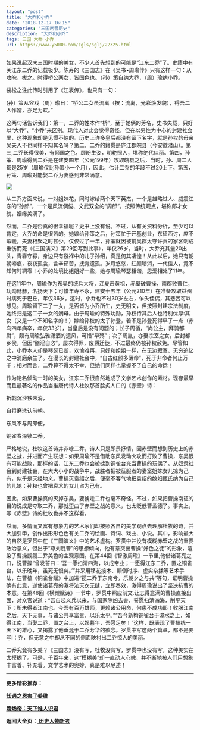 ```yaml
---
layout: "post"
title: "大乔和小乔"
date: "2018-12-17 16:15"
categories: "三国两晋历史"
description: "大乔和小乔"
tags: 三国 大乔 小乔
url: https://www.y5000.com/zgls/sglj/22325.html
---
```






如果说起汉末三国时期的美女，不少人首先想到的可能是“江东二乔”了。史籍中有关江东二乔的记载极少。陈寿的《三国志》在《吴书•周瑜传》只有这样一句：从攻皖，拔之。时得桥公两女，皆国色也。（孙）策自纳大乔，（周）瑜纳小乔。

裴松之注此传时引用了《江表传》，也只有一句：

(孙）策从容戏（周）瑜日：“桥公二女虽流离（按：流离，光彩焕发貌），得吾二人作婿，亦足为欢。”

这两句话告诉我们：第一，二乔的姓本作“桥”，至于她俩的芳名，史书失载，只好以“大乔”、“小乔”来区别。现代人对此会觉得奇怪，但在以男性为中心的封建社会里，这种现象却是见惯不惊的。历史上许多皇后都没有留下名字，就是孙权的母亲吴夫人不也同样不知其名吗？第二，二乔的籍贯是庐江郡皖县（今安徽潜山）。第三,二乔长得很美，有倾国之色，顾盼生姿，明艳照人，堪称绝代佳丽。第四，孙策、周瑜得到二乔是在建安四年（公元199年）攻取皖县之后，当时，孙、周二人都是25岁（周瑜仅比孙策小一个月），因此，估计二乔的年龄不过20上下。第五，孙策、周瑜对能娶二乔为妻感到非常满意。

![](https://img.y5000.com/uploads/allimg/170602/11-1F60213363VE.jpg)

从二乔方面来说，一对姐妹花，同时嫁给两个天下英杰，一个是雄略过人、威震江东的“孙郎”，一个是风流倜傥、文武双全的“周郎”，按照传统观点，堪称郎才女貌，姻缘美满了。

然而，二乔是否真的很幸福呢？史书上没有说。不过，从有关资料分析，至少可以肯定，大乔的命是很苦的。她嫁给孙策之后，孙策忙于开基创业，东征西讨，席不暇暖，夫妻相聚之时甚少。仅仅过了一年，孙策就因被前吴郡太守许贡的家客刺成重伤而死（《三国演义》第29回写到此事），年仅26岁。当时，大乔充其量20出头，青春守寡，身边只有襁褓中的儿子孙绍，真是何其凄惶！从此以后，她只有朝朝啼痕，夜夜孤衾，含辛茹苦，抚育遗孤。岁月悠悠，红颜暗消，一代佳人，竟不知何时凋零！小乔的处境比姐姐好一些，她与周瑜琴瑟相谐，恩爱相处了11年。

在这11年中，周瑜作为东吴的统兵大将，江夏击黄祖，赤壁破曹操，南郡败曹仁，功勋赫赫，名扬天下；可惜年寿不永，建安十五年（公元210年）在准备攻取益州时病死于巴丘，年仅36岁。这时，小乔也不过30岁左右，乍失佳偶，其悲苦可以想见。周瑜留下二子一女，是否皆为小乔所生，史无明文，但按照封建宗法制度，她终归是这二子一女的嫡母。由于周瑜的特殊功勋，孙权待其后人也特别优厚:其女（又是一个不知名字的！）嫁给孙权的太子孙登，若不是孙登死得早了一点（赤乌四年病卒，年仅33岁），当皇后是没有问题的；长子周循，“尚公主，拜骑都尉”，颇有周瑜弘雅潇洒的遗风，可惜“早殇”；次子周胤，亦娶宗室之女，后封都乡侯，但因“酗淫自恣”，屡次得罪，废爵迁徙，不过最终仍被孙权赦免。尽管如此，小乔本人却是琴瑟已断，欢愉难再，只好和姐姐一样，在无边寂寞、无穷追忆之中消磨余生了。在漫长的封建社会中，“自古红颜多薄命”，死于非命者何止万千；相对而言，二乔算不得太不幸，但她们同样也掌握不了自己的命运！

作为艳名倾动一时的美女，江东二乔很自然地成了文学艺术创作的素材。现存最早而且最著名的作品当推唐代诗人杜牧那首脍炙人口的《赤壁》诗：

折戟沉沙铁未消，

自将磨洗认前朝。

东风不与周郎便，

铜雀春深锁二乔。

严格地说，杜牧这首诗并非咏二乔，诗人只是即景抒情，因赤壁而想到历史上的赤壁之战，并进而产生联想：如果周瑜不是借助东风发动火攻而打败了曹操，东吴很有可能战败，那样的话，江东二乔也会被掳到铜雀台充当曹操的玩偶了。从奴隶社会到封建社会，在大大小小的战争中，战胜者把被征服者的妻室姐妹女儿掠为己有，似乎是天经地义。曹操灭袁绍之后，便毫不客气地把袁绍的媳妇甄氏纳为自己的儿媳；孙权也曾把袁术的女儿占为己有。

因此，如果曹操真的灭掉东吴，要掳走二乔也毫不奇怪。不过，如果把曹操南征的目的说成是夺取二乔，那就歪曲了赤壁之战的意义，也太贬低曹孟德了。事实上，写《赤壁》诗的杜牧也并不这样看。

然而，多情而又富有想象力的艺术家们却按照各自的美学观点去理解杜牧的诗，并大加引申，创作出形形色色有关二乔的绘画、诗词、戏曲、小说。其中，影响最大的自然是罗贯中在《三国演义》中的艺术虚构。罗贯中并没有模糊赤壁之战的重要政治意义，但出于“尊刘贬曹”的思想倾向，他有意突出曹操“好色之徒”的形象，渲染了曹操觊觎二乔美色的主观意图。在第44回《智激周瑜》一节里,他借诸葛亮之口，说曹操“曾发誓曰：‘吾一愿扫清四海，以成帝业；一愿得江东二乔，置之铜雀台，以乐晚年，虽死无恨矣。’”并采用移花接木、颠倒时序、虚实杂揉等艺术手法，在曹植《铜雀台赋》中加进“揽二乔于东南兮，乐朝夕之与共”等句，证明曹操确有此意，遂使诸葛亮的激将法天衣无缝，立即奏效，激得周瑜说出了坚决抗曹的本意。在第48回《横槊赋诗》一节中，罗贯中照应前文.让志得意满的曹操直接出面，对众官说道：“吾自起义兵以来，与国家除凶去害，誓愿扫清四海，削平天下；所未得者江南也。今吾有百万雄师，更赖诸公用命，何患不成功耶！收服江南之后，天下无事，与诸公共享富贵，以乐太平。”“吾今新构铜雀台于漳水之上，如得江南，当娶二乔，置之台上，以娱暮年，吾愿足矣！”这样，既表现了曹操统一天下的雄心，又揭露了他垂涎于二乔芳华的欲念。罗贯中写这两个篇章，都不是要写I：乔，但无意之中却从不同的侧面映衬出二乔惊人的美丽。

二乔究竟有多美？《三国志》没有写，杜牧没有写，罗贯中也没有写，这种美实在太模糊了。可是，千百年来，这“模糊美”却一直动人心魄，并不断地被人们用想象丰富着、补充着。文学艺术的奥妙，真是难以尽述！

* * *

**更多精彩推荐：**

**[知遇之恩害了姜维](https://www.y5000.com/zgls/sglj/22327.html)**

**[隋炀帝：天下谁人识君](https://www.y5000.com/zgls/sglj/22329.html)**

**返回大全页：[ 历史人物新考](https://www.y5000.com/zgls/22386.html)**
